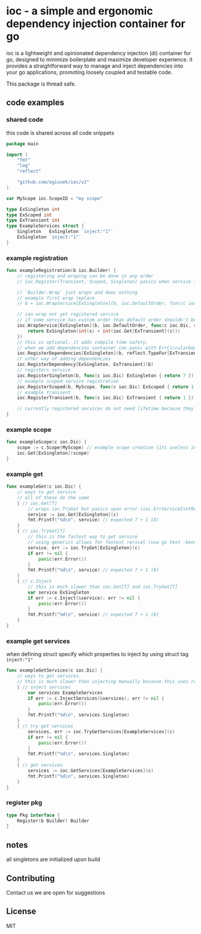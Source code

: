 # **ioc - a simple and ergonomic dependency injection container for go**

ioc is a lightweight and opinionated dependency injection (di) container for go,
designed to minimize boilerplate and maximize developer experience. it provides
a straightforward way to manage and inject dependencies into your go applications,
promoting loosely coupled and testable code.

This package is thread safe.

## code examples

### shared code
this code is shared across all code snippets
```go
package main

import (
	"fmt"
	"log"
	"reflect"

	"github.com/ogiusek/ioc/v2"
)

var MyScope ioc.ScopeID = "my scope"

type ExSingleton int
type ExScoped int
type ExTransient int
type ExampleServices struct {
	Singleton   ExSingleton `inject:"1"`
	ExSingleton `inject:"1"`
}
```

### example registration

```go
func exampleRegistration(b ioc.Builder) {
	// registering and wraping can be done in any order
	// ioc.Register(Transient, Scoped, Singleton) panics when service is already registered

    // `Builder.Wrap` just wraps and does nothing
    // example first wrap replace
    // b = ioc.WrapService[ExSingleton](b, ioc.DefaultOrder, func(c ioc.Dic, s ExSingleton) ExSingleton { return s + 1 })

    // can wrap not yet registered service
    // if some service has custom order than default order shouldn't be used
	ioc.WrapService[ExSingleton](b, ioc.DefaultOrder, func(c ioc.Dic, s ExSingleton) ExSingleton {
		return ExSingleton(int(s) + int(ioc.Get[ExTransient](c)))
    })
    // this is optional. it adds compile time safety.
    // when we add dependencies container can panic with ErrCircularDependency or ErrMissingDependency
	ioc.RegisterDependencies[ExSingleton](b, reflect.TypeFor[ExTransient]())
    // other way of adding dependencies
	ioc.RegisterDependency[ExSingleton, ExTransient](b)
    // registers service
	ioc.RegisterSingleton(b, func(c ioc.Dic) ExSingleton { return 7 })
    // example scoped service registration
	ioc.RegisterScoped(b, MyScope, func(c ioc.Dic) ExScoped { return 1 })
    // example transient
	ioc.RegisterTransient(b, func(c ioc.Dic) ExTransient { return 1 })

	// currently registered services do not need lifetime because they do not use pointers
}
```

### example scope

```go
func exampleScope(c ioc.Dic) {
	scope := c.Scope(MyScope) // example scope creation (its useless in current example. its just an example)
	ioc.Get[ExSingleton](scope)
}
```

### example get


```go
func exampleGet(c ioc.Dic) {
	// ways to get service
	// all of these do the same
	{ // ioc.Get[T]
		// wraps ioc.TryGet but panics upon error (ioc.ErrServiceIsntRegistered)
		service := ioc.Get[ExSingleton](c)
		fmt.Printf("%d\n", service) // expected 7 + 1 (8)
	}
	{ // ioc.TryGet[T]
		// this is the fastest way to get service
		// using generics allows for fastest rerival (use go test -bench=.)
		service, err := ioc.TryGet[ExSingleton](c)
		if err != nil {
			panic(err.Error())
		}
		fmt.Printf("%d\n", service) // expected 7 + 1 (8)
	}
	{ // c.Inject
		// this is much slower than ioc.Get[T] and ioc.TryGet[T]
		var service ExSingleton
		if err := c.Inject(&service); err != nil {
			panic(err.Error())
		}
		fmt.Printf("%d\n", service) // expected 7 + 1 (8)
	}
}
```

### example get services

when defining struct specify which properties to inject by using struct tag `inject:"1"`

```go
func exampleGetServices(c ioc.Dic) {
	// ways to get services.
	// this is much slower than injecting manually because this uses reflection
	{ // inject services
		var services ExampleServices
		if err := c.InjectServices(&services); err != nil {
			panic(err.Error())
		}
		fmt.Printf("%d\n", services.Singleton)
	}
	{ // try get services
		services, err := ioc.TryGetServices[ExampleServices](c)
		if err != nil {
			panic(err.Error())
		}
		fmt.Printf("%d\n", services.Singleton)
	}
	{ // get services
		services := ioc.GetServices[ExampleServices](c)
		fmt.Printf("%d\n", services.Singleton)
	}
}
```

### register pkg

```go
type Pkg interface {
	Register(b Builder) Builder
}
```

## notes

all singletons are initialized upon build

## Contributing

Contact us we are open for suggestions

## License

MIT
